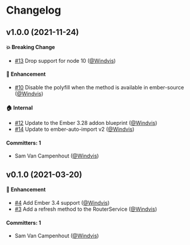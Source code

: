# Changelog

## v1.0.0 (2021-11-24)

#### :boom: Breaking Change
* [#13](https://github.com/Windvis/ember-router-service-refresh-polyfill/pull/13) Drop support for node 10 ([@Windvis](https://github.com/Windvis))

#### :rocket: Enhancement
* [#10](https://github.com/Windvis/ember-router-service-refresh-polyfill/pull/10) Disable the polyfill when the method is available in ember-source ([@Windvis](https://github.com/Windvis))

#### :house: Internal
* [#12](https://github.com/Windvis/ember-router-service-refresh-polyfill/pull/12) Update to the Ember 3.28 addon blueprint ([@Windvis](https://github.com/Windvis))
* [#14](https://github.com/Windvis/ember-router-service-refresh-polyfill/pull/14) Update to ember-auto-import v2 ([@Windvis](https://github.com/Windvis))

#### Committers: 1
- Sam Van Campenhout ([@Windvis](https://github.com/Windvis))


## v0.1.0 (2021-03-20)

#### :rocket: Enhancement
* [#4](https://github.com/Windvis/ember-router-service-refresh-polyfill/pull/4) Add Ember 3.4 support ([@Windvis](https://github.com/Windvis))
* [#3](https://github.com/Windvis/ember-router-service-refresh-polyfill/pull/3) Add a refresh method to the RouterService ([@Windvis](https://github.com/Windvis))

#### Committers: 1
- Sam Van Campenhout ([@Windvis](https://github.com/Windvis))
